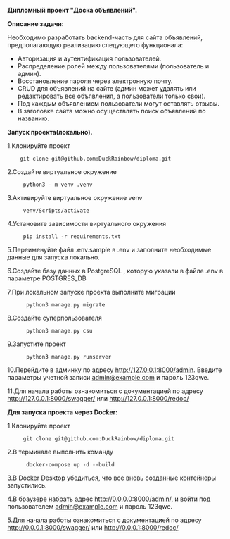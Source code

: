 **Дипломный проект "Доска объявлений".**

**Описание задачи:**

Необходимо разработать backend-часть для сайта объявлений, предполагающую реализацию следующего функционала:

- Авторизация и аутентификация пользователей.
- Распределение ролей между пользователями (пользователь и админ).
- Восстановление пароля через электронную почту.
- CRUD для объявлений на сайте (админ может удалять или редактировать все объявления, а пользователи только свои).
- Под каждым объявлением пользователи могут оставлять отзывы.
- В заголовке сайта можно осуществлять поиск объявлений по названию.

**Запуск проекта(локально).**

1.Клонируйте проект

        git clone git@github.com:DuckRainbow/diploma.git


2.Создайте виртуальное окружение

         python3 - m venv .venv
3.Активируйте виртуальное окружение venv

         venv/Scripts/activate
4.Установите зависимости виртуального окружения

         pip install -r requirements.txt
5.Переименуйте файл .env.sample в .env и заполните необходимые данные для запуска локально.

6.Создайте базу данных в PostgreSQL , которую указали в файле .env в параметре POSTGRES_DB

7.При локальном запуске проекта выполните миграции

          python3 manage.py migrate
8.Создайте суперпользователя

          python3 manage.py csu
9.Запустите проект

          python3 manage.py runserver
10.Перейдите в админку по адресу http://127.0.0.1:8000/admin. Введите параметры учетной записи admin@example.com и пароль 123qwe.

11.Для начала работы ознакомиться с документацией по адресу http://127.0.0.1:8000/swagger/ или http://127.0.0.1:8000/redoc/
        
                                                                                                                                                                                        
                                                                                                                                                                                        
**Для запуска проекта через Docker:**

1.Клонируйте проект

         git clone git@github.com:DuckRainbow/diploma.git
2.В терминале выполнить команду

          docker-compose up -d --build
3.В Docker Desktop убедиться, что все вновь созданные контейнеры запустились.

4.В браузере набрать адрес http://0.0.0.0:8000/admin/, и войти под пользователем admin@example.com и пароль 123qwe.

5.Для начала работы ознакомиться с документацией по адресу http://0.0.0.1:8000/swagger/ или http://0.0.0.1:8000/redoc/
